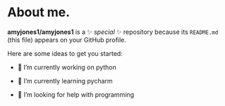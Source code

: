 # About me.


**amyjones1/amyjones1** is a ✨ _special_ ✨ repository because its `README.md` (this file) appears on your GitHub profile.

Here are some ideas to get you started:

- 🔭 I’m currently working on python
- 🌱 I’m currently learning pycharm

- 🤔 I’m looking for help with programming


